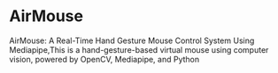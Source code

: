 # AirMouse
AirMouse: A Real-Time Hand Gesture Mouse Control System Using Mediapipe,This is a hand-gesture-based virtual mouse using computer vision, powered by OpenCV, Mediapipe, and Python
